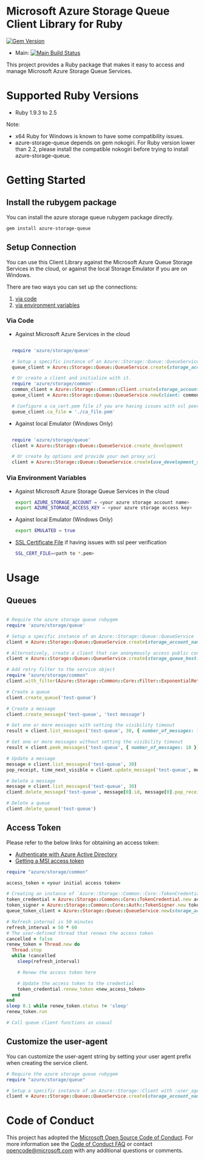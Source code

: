 # Microsoft Azure Storage Queue Client Library for Ruby

[![Gem Version](https://badge.fury.io/rb/azure-storage-queue.svg)](https://badge.fury.io/rb/azure-storage-queue)
* Main: [![Main Build Status](https://github.com/MoneyBrilliant/azure-storage-ruby/actions/workflows/ruby.yml/badge.svg?branch=main)](https://github.com/MoneyBrilliant/azure-storage-ruby/branches)

This project provides a Ruby package that makes it easy to access and manage Microsoft Azure Storage Queue Services.

# Supported Ruby Versions

* Ruby 1.9.3 to 2.5

Note: 

* x64 Ruby for Windows is known to have some compatibility issues.
* azure-storage-queue depends on gem nokogiri. For Ruby version lower than 2.2, please install the compatible nokogiri before trying to install azure-storage-queue.

# Getting Started

## Install the rubygem package

You can install the azure storage queue rubygem package directly.

```bash
gem install azure-storage-queue
```

## Setup Connection

You can use this Client Library against the Microsoft Azure Queue Storage Services in the cloud, or against the local Storage Emulator if you are on Windows.

There are two ways you can set up the connections:

1. [via code](#via-code)
2. [via environment variables](#via-environment-variables)

<a name="via-code"></a>
### Via Code
* Against Microsoft Azure Services in the cloud

```ruby

  require 'azure/storage/queue'

  # Setup a specific instance of an Azure::Storage::Queue::QueueService
  queue_client = Azure::Storage::Queue::QueueService.create(storage_account_name: <your account name>, storage_access_key: <your access key>)

  # Or create a client and initialize with it.
  require 'azure/storage/common'
  common_client = Azure::Storage::Common::Client.create(storage_account_name: <your account name>, storage_access_key: <your access key>)
  queue_client = Azure::Storage::Queue::QueueService.new(client: common_client)

  # Configure a ca_cert.pem file if you are having issues with ssl peer verification
  queue_client.ca_file = './ca_file.pem'

```

* Against local Emulator (Windows Only)

```ruby

  require 'azure/storage/queue'
  client = Azure::Storage::Queue::QueueService.create_development

  # Or create by options and provide your own proxy_uri
  client = Azure::Storage::Queue::QueueService.create(use_development_storage: true, development_storage_proxy_uri: <your proxy uri>)

```

<a name="via-environment-variables"></a>
### Via Environment Variables

* Against Microsoft Azure Storage Queue Services in the cloud

    ```bash
    export AZURE_STORAGE_ACCOUNT = <your azure storage account name>
    export AZURE_STORAGE_ACCESS_KEY = <your azure storage access key>
    ```

* Against local Emulator (Windows Only)

    ```bash
    export EMULATED = true
    ```

* [SSL Certificate File](https://gist.github.com/fnichol/867550) if having issues with ssl peer verification
    
    ```bash
    SSL_CERT_FILE=<path to *.pem>
    ```

# Usage

<a name="queues"></a>
## Queues

```ruby

# Require the azure storage queue rubygem
require 'azure/storage/queue'

# Setup a specific instance of an Azure::Storage::Queue::QueueService
client = Azure::Storage::Queue::QueueService.create(storage_account_name: <your account name>, storage_access_key: <your access key>)

# Alternatively, create a client that can anonymously access public containers for read operations
client = Azure::Storage::Queue::QueueService.create(storage_queue_host: "https://youraccountname.queue.core.windows.net")

# Add retry filter to the service object
require "azure/storage/common"
client.with_filter(Azure::Storage::Common::Core::Filter::ExponentialRetryPolicyFilter.new)

# Create a queue
client.create_queue('test-queue')

# Create a message
client.create_message('test-queue', 'test message')

# Get one or more messages with setting the visibility timeout
result = client.list_messages('test-queue', 30, { number_of_messages: 10 })

# Get one or more messages without setting the visibility timeout
result = client.peek_messages('test-queue', { number_of_messages: 10 })

# Update a message
message = client.list_messages('test-queue', 30)
pop_receipt, time_next_visible = client.update_message('test-queue', message[0].id, message[0].pop_receipt, 'updated test message', 30)

# Delete a message
message = client.list_messages('test-queue', 30)
client.delete_message('test-queue', message[0].id, message[0].pop_receipt)

# Delete a queue
client.delete_queue('test-queue')

```

<a name="token"></a>
## Access Token

Please refer to the below links for obtaining an access token:
* [Authenticate with Azure Active Directory](https://docs.microsoft.com/en-us/rest/api/storageservices/authenticate-with-azure-active-directory)
* [Getting a MSI access token](https://docs.microsoft.com/en-us/azure/active-directory/managed-identities-azure-resources/tutorial-linux-vm-access-storage#get-an-access-token-and-use-it-to-call-azure-storage)


```ruby
require "azure/storage/common"

access_token = <your initial access token>

# Creating an instance of `Azure::Storage::Common::Core::TokenCredential`
token_credential = Azure::Storage::Common::Core::TokenCredential.new access_token
token_signer = Azure::Storage::Common::Core::Auth::TokenSigner.new token_credential
queue_token_client = Azure::Storage::Queue::QueueService.new(storage_account_name: <your_account_name>, signer: token_signer)

# Refresh internal is 50 minutes
refresh_interval = 50 * 60
# The user-defined thread that renews the access token
cancelled = false
renew_token = Thread.new do
  Thread.stop
  while !cancelled
    sleep(refresh_interval)

    # Renew the access token here

    # Update the access token to the credential
    token_credential.renew_token <new_access_token>
  end
end
sleep 0.1 while renew_token.status != 'sleep'
renew_token.run

# Call queue client functions as usaual

```

<a name="Customize the user-agent"></a>
## Customize the user-agent

You can customize the user-agent string by setting your user agent prefix when creating the service client.

```ruby
# Require the azure storage queue rubygem
require "azure/storage/queue"

# Setup a specific instance of an Azure::Storage::Client with :user_agent_prefix option
client = Azure::Storage::Queue::QueueService.create(storage_account_name: <your account name>, storage_access_key: <your access key>, user_agent_prefix: <your application name>)
```

# Code of Conduct 
This project has adopted the [Microsoft Open Source Code of Conduct](https://opensource.microsoft.com/codeofconduct/). For more information see the [Code of Conduct FAQ](https://opensource.microsoft.com/codeofconduct/faq/) or contact [opencode@microsoft.com](mailto:opencode@microsoft.com) with any additional questions or comments.
